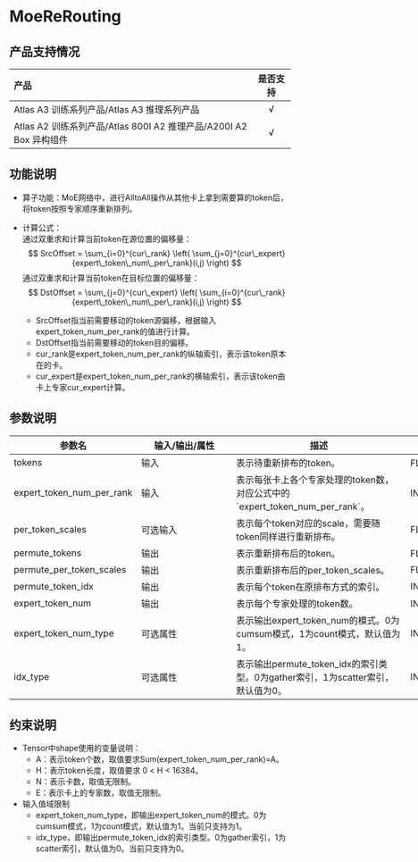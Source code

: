 # MoeReRouting

## 产品支持情况
|产品             |  是否支持  |
|:-------------------------|:----------:|
|  <term>Atlas A3 训练系列产品/Atlas A3 推理系列产品</term>   |     √    |
|  <term>Atlas A2 训练系列产品/Atlas 800I A2 推理产品/A200I A2 Box 异构组件</term>     |     √    |

## 功能说明

- 算子功能：MoE网络中，进行AlltoAll操作从其他卡上拿到需要算的token后，将token按照专家顺序重新排列。

- 计算公式：  
    通过双重求和计算当前token在源位置的偏移量：
    $$
    SrcOffset = 
    \sum_{i=0}^{cur\_rank} \left( \sum_{j=0}^{cur\_expert} {expert\_token\_num\_per\_rank}(i,j) \right)
    $$
    通过双重求和计算当前token在目标位置的偏移量：
    $$
    DstOffset = 
    \sum_{j=0}^{cur\_expert} \left( \sum_{i=0}^{cur\_rank} {expert\_token\_num\_per\_rank}(i,j) \right)
    $$

    - SrcOffset指当前需要移动的token源偏移，根据输入expert_token_num_per_rank的值进行计算。
    - DstOffset指当前需要移动的token目的偏移。
    - cur_rank是expert_token_num_per_rank的纵轴索引，表示该token原本在的卡。
    - cur_expert是expert_token_num_per_rank的横轴索引，表示该token由卡上专家cur_expert计算。

## 参数说明
<table style="undefined;table-layout: fixed; width: 1576px"><colgroup>
  <col style="width: 170px">
  <col style="width: 170px">
  <col style="width: 312px">
  <col style="width: 213px">
  <col style="width: 100px">
  </colgroup>
  <thead>
    <tr>
      <th>参数名</th>
      <th>输入/输出/属性</th>
      <th>描述</th>
      <th>数据类型</th>
      <th>数据格式</th>
    </tr></thead>
  <tbody>
    <tr>
      <td>tokens</td>
      <td>输入</td>
      <td>表示待重新排布的token。</td>
      <td>FLOAT16、BF16、INT8</td>
      <td>ND</td>
    </tr>
    <tr>
      <td>expert_token_num_per_rank</td>
      <td>输入</td>
      <td>表示每张卡上各个专家处理的token数，对应公式中的`expert_token_num_per_rank`。</td>
      <td>INT32、INT64</td>
      <td>ND</td>
    </tr>
    <tr>
      <td>per_token_scales</td>
      <td>可选输入</td>
      <td>表示每个token对应的scale，需要随token同样进行重新排布。</td>
      <td>FLOAT</td>
      <td>ND</td>
    </tr>
    <tr>
      <td>permute_tokens</td>
      <td>输出</td>
      <td>表示重新排布后的token。</td>
      <td>FLOAT16、BF16、INT8</td>
      <td>ND</td>
    </tr>
    <tr>
      <td>permute_per_token_scales</td>
      <td>输出</td>
      <td>表示重新排布后的per_token_scales。</td>
      <td>FLOAT</td>
      <td>ND</td>
    </tr>
    <tr>
      <td>permute_token_idx</td>
      <td>输出</td>
      <td>表示每个token在原排布方式的索引。</td>
      <td>INT32</td>
      <td>ND</td>
    </tr>
    <tr>
      <td>expert_token_num</td>
      <td>输出</td>
      <td>表示每个专家处理的token数。</td>
      <td>INT32、INT64</td>
      <td>ND</td>
    </tr>
    <tr>
      <td>expert_token_num_type</td>
      <td>可选属性</td>
      <td>表示输出expert_token_num的模式。0为cumsum模式，1为count模式，默认值为1。</td>
      <td>INT64</td>
      <td>-</td>
    </tr>
    <tr>
      <td>idx_type</td>
      <td>可选属性</td>
      <td>表示输出permute_token_idx的索引类型。0为gather索引，1为scatter索引，默认值为0。</td>
      <td>INT64</td>
      <td>-</td>
    </tr>
  </tbody></table>


## 约束说明
- Tensor中shape使用的变量说明：
  - A：表示token个数，取值要求Sum(expert_token_num_per_rank)=A。
  - H：表示token长度，取值要求 0 < H < 16384。
  - N：表示卡数，取值无限制。
  - E：表示卡上的专家数，取值无限制。
- 输入值域限制
  - expert_token_num_type，即输出expert_token_num的模式。0为cumsum模式，1为count模式，默认值为1。当前只支持为1。
  - idx_type，即输出permute_token_idx的索引类型。0为gather索引，1为scatter索引，默认值为0。当前只支持为0。
